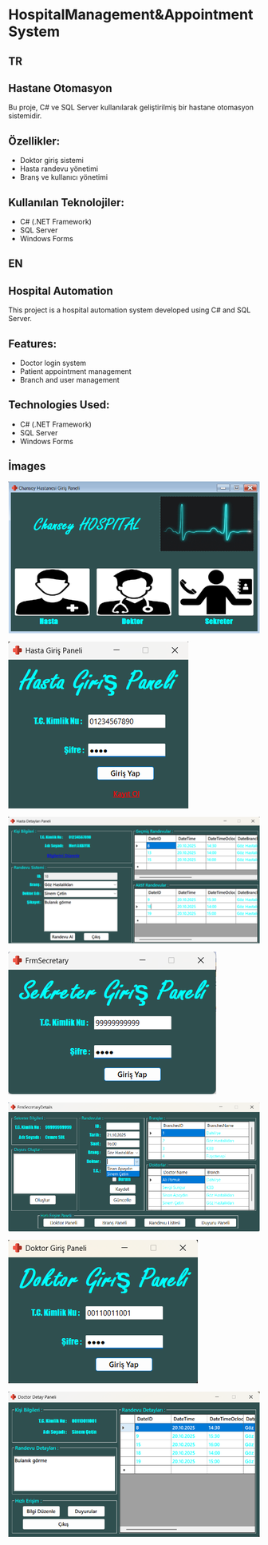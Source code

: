 # HospitalManagement\&AppointmentSystem

## TR
## Hastane Otomasyon
Bu proje, C# ve SQL Server kullanılarak geliştirilmiş bir hastane otomasyon sistemidir.

## Özellikler:
- Doktor giriş sistemi
- Hasta randevu yönetimi
- Branş ve kullanıcı yönetimi

## Kullanılan Teknolojiler:
- C# (.NET Framework)
- SQL Server
- Windows Forms

## EN
## Hospital Automation
This project is a hospital automation system developed using C# and SQL Server.

## Features:
- Doctor login system
- Patient appointment management
- Branch and user management

## Technologies Used:
- C# (.NET Framework)
- SQL Server
- Windows Forms

## İmages
![Login](/img/Login.png)

![Patient Login](/img/PatientLogin.png)

![PatientDetail](/img/PatientDetail.png)

![SecretaryLogin](/img/SecretaryLogin.png)

![SecretayDetail](/img/SecretaryDetail.png)

![DoctorLogin](/img/DoctorLogin.png)

![DoctorDetail](/img/DoctorDetail.png)


